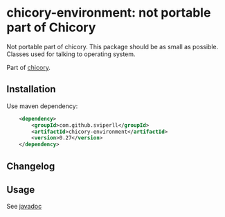 chicory-environment: not portable part of Chicory
=====================================

Not portable part of chicory. This package should be as small as possible.
Classes used for talking to operating system.

Part of [chicory](https://github.com/sviperll/chicory).

Installation
------------

Use maven dependency:

```xml
    <dependency>
        <groupId>com.github.sviperll</groupId>
        <artifactId>chicory-environment</artifactId>
        <version>0.27</version>
    </dependency>
```


Changelog
---------

Usage
-----

See [javadoc](http://sviperll.github.io/chicory/chicory-environment/apidocs/index.html)

